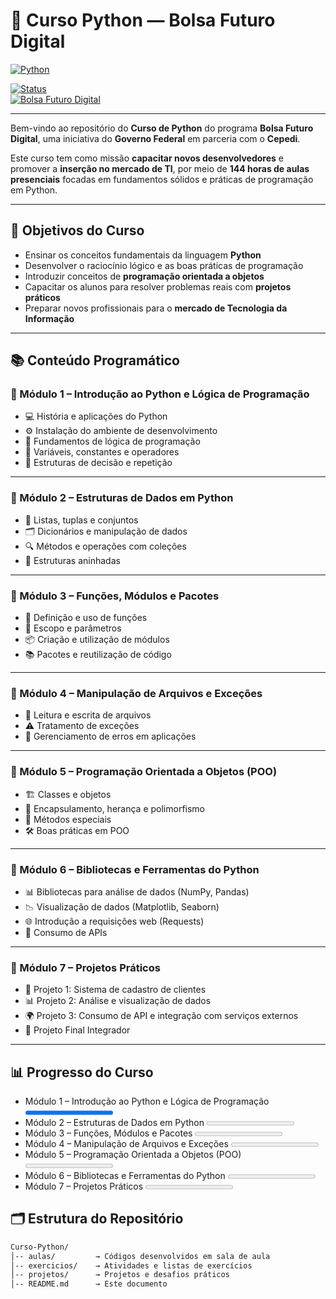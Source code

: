 # 🐍 Curso Python — Bolsa Futuro Digital  

[![Python](https://img.shields.io/badge/Python-3.x-blue.svg?logo=python)](https://www.python.org/)  
 
[![Status](https://img.shields.io/badge/status-Em%20Desenvolvimento-orange)]()  
[![Bolsa Futuro Digital](https://img.shields.io/badge/Programa-Bolsa%20Futuro%20Digital-9cf)]()  

---

Bem-vindo ao repositório do **Curso de Python** do programa **Bolsa Futuro Digital**, uma iniciativa do **Governo Federal** em parceria com o **Cepedi**.  

Este curso tem como missão **capacitar novos desenvolvedores** e promover a **inserção no mercado de TI**, por meio de **144 horas de aulas presenciais** focadas em fundamentos sólidos e práticas de programação em Python.  

---

## 🎯 Objetivos do Curso  
- Ensinar os conceitos fundamentais da linguagem **Python**  
- Desenvolver o raciocínio lógico e as boas práticas de programação  
- Introduzir conceitos de **programação orientada a objetos**  
- Capacitar os alunos para resolver problemas reais com **projetos práticos**  
- Preparar novos profissionais para o **mercado de Tecnologia da Informação**  

---

## 📚 Conteúdo Programático  

### 🔹 Módulo 1 – Introdução ao Python e Lógica de Programação  
- 💻 História e aplicações do Python  
- ⚙️ Instalação do ambiente de desenvolvimento  
- 📐 Fundamentos de lógica de programação  
- 🧮 Variáveis, constantes e operadores  
- 🔄 Estruturas de decisão e repetição  

---

### 🔹 Módulo 2 – Estruturas de Dados em Python  
- 📂 Listas, tuplas e conjuntos  
- 🗂️ Dicionários e manipulação de dados  
- 🔍 Métodos e operações com coleções  
- 🔄 Estruturas aninhadas  

---

### 🔹 Módulo 3 – Funções, Módulos e Pacotes  
- 🧩 Definição e uso de funções  
- 🔗 Escopo e parâmetros  
- 📦 Criação e utilização de módulos  
- 📚 Pacotes e reutilização de código  

---

### 🔹 Módulo 4 – Manipulação de Arquivos e Exceções  
- 📑 Leitura e escrita de arquivos  
- ⚠️ Tratamento de exceções  
- 📝 Gerenciamento de erros em aplicações  

---

### 🔹 Módulo 5 – Programação Orientada a Objetos (POO)  
- 🏗️ Classes e objetos  
- 🔐 Encapsulamento, herança e polimorfismo  
- 🔄 Métodos especiais  
- 🛠️ Boas práticas em POO  

---

### 🔹 Módulo 6 – Bibliotecas e Ferramentas do Python  
- 📊 Bibliotecas para análise de dados (NumPy, Pandas)  
- 📉 Visualização de dados (Matplotlib, Seaborn)  
- 🌐 Introdução a requisições web (Requests)  
- 🔗 Consumo de APIs  

---

### 🔹 Módulo 7 – Projetos Práticos  
- 🛒 Projeto 1: Sistema de cadastro de clientes  
- 📊 Projeto 2: Análise e visualização de dados  
- 🌍 Projeto 3: Consumo de API e integração com serviços externos  
- 🧾 Projeto Final Integrador  

---

## 📊 Progresso do Curso
- Módulo 1 – Introdução ao Python e Lógica de Programação <progress value="100" max="100"></progress>
- Módulo 2 – Estruturas de Dados em Python <progress value="0" max="100"></progress> 
- Módulo 3 – Funções, Módulos e Pacotes <progress value="0" max="100"></progress>  
- Módulo 4 – Manipulação de Arquivos e Exceções <progress value="0" max="100"></progress>   
- Módulo 5 – Programação Orientada a Objetos (POO) <progress value="0" max="100"></progress>  
- Módulo 6 – Bibliotecas e Ferramentas do Python <progress value="0" max="100"></progress>  
- Módulo 7 – Projetos Práticos <progress value="0" max="100"></progress>  

## 🗂 Estrutura do Repositório  
```bash
Curso-Python/
│-- aulas/         → Códigos desenvolvidos em sala de aula
│-- exercicios/    → Atividades e listas de exercícios
│-- projetos/      → Projetos e desafios práticos
│-- README.md      → Este documento
